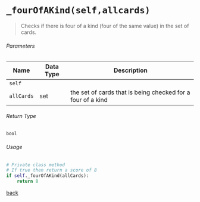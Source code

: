 <!-- Method Name -->

# <code>_fourOfAKind(self,allcards)</code>

<!-- Method Description -->
> Checks if there is four of a kind (four of the same value) in the set of cards.

<!-- Parameters -->
###### Parameters
| Name       | Data Type | Description                                        |
| ---------- | --------- | -------------------------------------------------- |
| `self`     |           |                                                    |
| `allCards` | set       | the set of cards that is being checked for a four of a kind |

<!-- Return Type -->
###### Return Type
`bool`

<!-- Method Example -->
###### Usage
```python
# Private class method
# If true then return a score of 8
if self._fourOfAKind(allCards):
    return 8
```
<!-- Back to className.md -->
<!-- The path in this link will be the one that is used for the component -->
[back](../HandScorer.md)